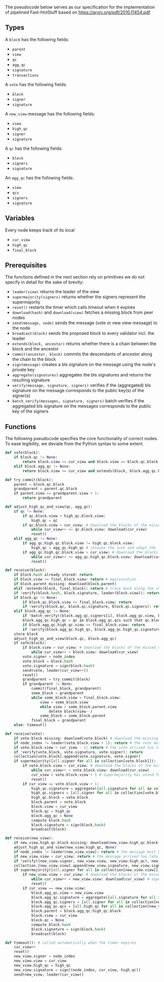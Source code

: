 The pseudocode below serves as our specification for the implementation of pipelined Fast-HotStuff based on https://arxiv.org/pdf/2010.11454.pdf. 

Types
----
A ```block``` has the following fields:
+ ```parent```
+ ```view```
+ ```qc```
+ ```agg_qc```
+ ```signature```
+ ```transactions```

A ```vote``` has the following fields:
+ ```block```
+ ```signer```
+ ```signature```

A ```new_view``` message has the following fields:
+ ```view```
+ ```high_qc```
+ ```signer```
+ ```signature```

A ```qc``` has the following fields:
+ ```block```
+ ```signers```
+ ```signature```

An ```agg_qc``` has the following fields:
+ ```view```
+ ```qcs```
+ ```signers```
+ ```signature```

Variables
----
Every node keeps track of its local
+ ```cur_view```
+ ```high_qc```
+ ```final_block```

Prerequisites
----
The functions defined in the next section rely on primitives we do not specify in detail for the sake of brevity: 
+ ```leader(view)``` returns the leader of the view
+ ```supermajority(signers)``` returns whether the signers represent the supermajority
+ ```reset()``` restarts the timer which calls timeout when it expires
+ ```download(hash)``` and ```download(view)``` fetches a missing block from peer nodes
+ ```send(message, node)``` sends the message (vote or new view message) to the node
+ ```broadcast(block)``` sends the proposed block to every validator incl. the leader
+ ```extends(block, ancestor)``` returns whether there is a chain between the block and the ancestor
+ ```commit(ancestor, block)``` commits the descendants of ancestor along the chain to the block
+ ```sign(message)``` creates a bls signature on the message using the node's private key
+ ```aggregate(signatures)``` aggregates the bls signatures and returns the resulting signature
+ ```verify(message, signature, signers)``` verifies if the (aggregated) bls signature on the message corresponds to the public key(s) of the signer(s)
+ ```batch_verify(messages, signature, signers)``` batch verifies if the aggregated bls signature on the messages corresponds to the public key of the signers

Functions
----
The following pseudocode specifies the core functionality of correct nodes. To ease legibility, we deviate from the Python syntax to some extent.

```python
def safe(block):
	if block.qc != None:
		return block.view >= cur_view and block.view == block.qc.block.view + 1
	elif block.agg_qc != None:
		return block.view >= cur_view and extends(block, block.agg_qc.high_qc.block)

def try_commit(block):
	parent = block.qc.block
	grandparent = parent.qc.block
	if parent.view == grandparent.view + 1:
		return grandparent

def adjust_high_qc_and_view(qc, agg_qc):
	if qc != None:
		if qc.block.view > high_qc.block.view:
			high_qc = qc
		if qc.block.view > cur_view: # download the blocks of the missed views
			while cur_view++ <= qc.block.view: download(cur_view) 
			reset()
	elif agg_qc != None:
		if agg_qc.high_qc.block.view != high_qc.block.view:
			high_qc = agg_qc.high_qc # release the lock and adopt the lock of the supermajority
		if agg_qc.high_qc.block.view > cur_view: # download the blocks of the missed views
			while cur_view++ <= agg_qc.high_qc.block.view: download(cur_view)
			reset()

def receive(block):
	if block.hash already stored: return
	if block.view <= final_block.view: return # equivocation
	if block.parent missing: download(block.parent)
	elif !extends(block, final_block): return # trace back along the chain to detect the block where equivocation happened
	if !verify(block.hash, block.signature, leader(block.view)): return
	if block.qc != None:
		if block.qc.block.view <= final_block.view: return
		if !verify(block.qc, block.qc.signature, block.qc.signers): return
	elif block.agg_qc != None:
		if !batch_verify((block.agg_qc.signers[i], block.agg_qc.view, block.agg_qc.qcs[i]) for i in 0..len(block.agg_qc.signers), block.agg_qc.signature, block.agg_qc.signers): return
		block.agg_qc.high_qc = qc in block.agg_qc.qcs such that qc.block.view == max(all.block.view of all in block.agg_qc.qcs)
		if block.agg_qc.high_qc.view <= final_block.view: return
		if !verify(block.agg_qc.high_qc, block.agg_qc.high_qc.signature, block.agg_qc.high_qc.signers): return
	store block
	adjust_high_qc_and_view(block.qc, block.agg_qc)
	if safe(block):
		if block.view > cur_view: # download the blocks of the missed views
			while cur_view++ < block.view: download(cur_view) 
		vote.signer = node_index
		vote.block = block.hash
		vote.signature = sign(block.hash)
		send(vote, leader(cur_view++))
		reset()
		grandparent = try_commit(block)
		if grandparent != None: 
			commit(final_block, grandparent)
			some_block = grandparent
			while some_block.view > final_block.view:
				view = some_block.view
				while view > some_block.parent.view
					delete block(view--)
				some_block = some_block.parent
			final_block = grandparent
	else: timeout()

def receive(vote):
	if vote.block missing: download(vote.block) # download the missing block based on its hash
	if node_index != leader(vote.block.view + 1): return # the vote must be sent to someone else
	if vote.block.view < cur_view - 1: return # the vote arrived too late, the vote doesn't count anymore
	if !verify(vote.block, vote.signature, vote.signer): return
	collection[vote.block].append(vote.signature, vote.signer)
	if supermajority([all.signer for all in collection[vote.block]]):
		if vote.block.view > cur_view: # download the blocks of the missed views
			while cur_view++ < vote.block.view: download(cur_view) 
			cur_view = vote.block.view + 1 # supermajority has voted for vote.block and advanced to vote.block.view + 1
			reset()
		if cur_view == vote.block.view + 1:
			high_qc.signature = aggregate([all.signature for all in collection[vote.block]])
			high_qc.signers = [all.signer for all in collection[vote.block]]
			high_qc.block = vote.block
			block.parent = vote.block
			block.view = cur_view
			block.qc = high_qc
			block.agg_qc = None
			compute block.hash
			block.signature = sign(block.hash)
			broadcast(block)

def receive(new_view):
	if new_view.high_qc.block missing: download(new_view.high_qc.block) # download the missing block based on its hash
	adjust_high_qc_and_view(new_view.high_qc, None)
	if node_index != leader(new_view.view): return # the message must be sent to someone else
	if new_view.view < cur_view: return # the message arrived too late, it doesn't count anymore
	if !verify((new_view.signer, new_view.view, new_view.high_qc), new_view.signature, new_view.signer): return
	collection.[new_view.view].append(new_view.signature, new_view.signer, new_view.high_qc)
	if supermajority([all.signer for all in collection[new_view.view]]):
		if new_view.view > cur_view: # download the blocks of the missed views
			while cur_view++ < new_view.view: download(cur_view) # supermajority has sent a new view message and advanced to new_view.view
			reset()
		if cur_view == new_view.view:
			block.agg_qc.view = new_view.view
			block.agg_qc.signature = aggregate([all.signature for all in collection[new_view.view]])
			block.agg_qc.signers = [all.signer for all in collection[new_view.view]]
			block.agg_qc.qcs = [all.high_qc for all in collection[new_view.view]]
			block.parent = block.agg_qc.high_qc.block
			block.view = cur_view
			block.qc = None
			compute block.hash
			block.signature = sign(block.hash)
			broadcast(block)

def timeout(): # called automatically when the timer expires
	cur_view++
	reset()
	new_view.signer = node_index
	new_view.view = cur_view
	new_view.high_qc = high_qc
	new_view.signature = sign((node_index, cur_view, high_qc))
	send(new_view, leader(cur_view))
```

